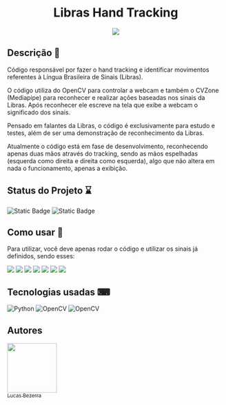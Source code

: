 <div align="center">
  <h1>Libras Hand Tracking</h1>
  <img align="middle" src=https://github.com/lucaslfb/WebScrapingAirBnb/assets/128868356/2925b5f5-e24b-4cce-b7f7-d1df15632a9e>
</div>



<h2>Descrição 📃</h2>
<p>Código responsável por fazer o hand tracking e identificar movimentos referentes à Língua Brasileira de Sinais (Libras).</p>

<p>O código utiliza do OpenCV para controlar a webcam e também o CVZone (Mediapipe) para reconhecer e realizar ações baseadas
  nos sinais da Libras. Após reconhecer ele escreve na tela que exibe a webcam o significado dos sinais.</p>

<p>Pensado em falantes da Libras, o código é exclusivamente para estudo e testes, além de ser uma demonstração de reconhecimento
  da Libras.</p>

<p>Atualmente o código está em fase de desenvolvimento, reconhecendo apenas duas mãos através do tracking, sendo as mãos
  espelhadas (esquerda como direita e direita como esquerda), algo que não altera em nada o funcionamento, apenas a exibição.</p>

<h2>Status do Projeto ⌛</h2>
   
 ![Static Badge](https://img.shields.io/badge/Status-building-orange)
 ![Static Badge](https://img.shields.io/badge/Version-v1.0.0-blue)

<h2>Como usar 👣</h2>
<p>Para utilizar, você deve apenas rodar o código e utilizar os sinais já definidos, sendo esses:</p>

<p>
  <img src=https://github.com/user-attachments/assets/2fec8fad-e5cd-41ba-9a2b-22a3f3a82e7e>
  <img src=https://github.com/lucaslfb/WebScrapingAirBnb/assets/128868356/85aea485-5c8c-425c-8f29-a834bb619f6a>
  <img src=https://github.com/lucaslfb/WebScrapingAirBnb/assets/128868356/7f807ed2-102f-41b6-96e9-370c9721be63>
  <img src=https://github.com/lucaslfb/WebScrapingAirBnb/assets/128868356/0a60bcbb-35eb-415d-af4c-41cacfa42414>
  <img src=https://github.com/lucaslfb/WebScrapingAirBnb/assets/128868356/b0561d92-1a86-4026-b01b-9aaa6ba4e976>
  <img src=https://github.com/lucaslfb/WebScrapingAirBnb/assets/128868356/51dfb2d3-0ff8-4450-bc4d-cbb36ee4de40>
  <img src=https://github.com/lucaslfb/WebScrapingAirBnb/assets/128868356/e9cd8158-1d4b-475f-8af3-00ce794e2941>
</p>
  
<h2>Tecnologias usadas ⌨</h2>
  
 ![Python](https://img.shields.io/badge/python-3670A0?style=for-the-badge&logo=python&logoColor=ffdd54) ![OpenCV](https://img.shields.io/badge/opencv-%23white.svg?style=for-the-badge&logo=opencv&logoColor=white) ![OpenCV](https://img.shields.io/badge/mediapipe-%23white.svg?style=for-the-badge&logo=google&logoColor=white&color=blue)

<h2>Autores</h2>

[<img loading="lazy" src="https://avatars.githubusercontent.com/u/128868356?s=400&u=e46a4a066ab7c8789bb2ba1d68758a5471565aec&v=4" width=115><br><sub>Lucas Bezerra</sub>](https://github.com/lucaslfb)
